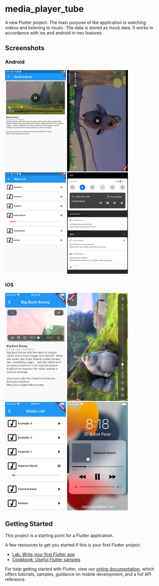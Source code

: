 # media_player_tube

A new Flutter project. The main purpose of the application is watching videos and listening to music. The data is stored as mock data. It works in accordance with ios and android in two features.

## Screenshots

### Android

<img src="https://raw.githubusercontent.com/maliksenpai/media_player_tube/master/images/android-1.png" width="200" />
<img src="https://raw.githubusercontent.com/maliksenpai/media_player_tube/master/images/android-2.png" width="200" />
<img src="https://raw.githubusercontent.com/maliksenpai/media_player_tube/master/images/android-3.png" width="200" />
<img src="https://raw.githubusercontent.com/maliksenpai/media_player_tube/master/images/android-4.png" width="200" />

### iOS

<img src="https://raw.githubusercontent.com/maliksenpai/media_player_tube/master/images/ios-1.png" width="200" />
<img src="https://raw.githubusercontent.com/maliksenpai/media_player_tube/master/images/ios-2.png" width="200" />
<img src="https://raw.githubusercontent.com/maliksenpai/media_player_tube/master/images/ios-3.png" width="200" />
<img src="https://raw.githubusercontent.com/maliksenpai/media_player_tube/master/images/ios-4.png" width="200" />


## Getting Started

This project is a starting point for a Flutter application.

A few resources to get you started if this is your first Flutter project:

- [Lab: Write your first Flutter app](https://flutter.dev/docs/get-started/codelab)
- [Cookbook: Useful Flutter samples](https://flutter.dev/docs/cookbook)

For help getting started with Flutter, view our
[online documentation](https://flutter.dev/docs), which offers tutorials,
samples, guidance on mobile development, and a full API reference.
